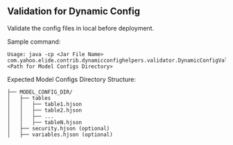





## Validation for Dynamic Config

Validate the config files in local before deployment.

Sample command:
```
Usage: java -cp <Jar File Name> com.yahoo.elide.contrib.dynamicconfighelpers.validator.DynamicConfigValidator <Path for Model Configs Directory>
```
Expected Model Configs Directory Structure:
```
├── MODEL_CONFIG_DIR/
│   ├── tables
│   │   ├── table1.hjson
│   │   ├── table2.hjson
│   │   ├── ...
│   │   ├── tableN.hjson
│   ├── security.hjson (optional)
│   ├── variables.hjson (optional)
```
